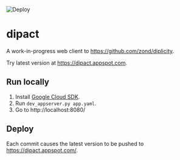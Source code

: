 ![Deploy](https://github.com/zond/dipact/workflows/Deploy/badge.svg)

# dipact

A work-in-progress web client to https://github.com/zond/diplicity.

Try latest version at https://dipact.appspot.com.

## Run locally

1) Install [Google Cloud SDK](https://cloud.google.com/sdk/docs).
2) Run `dev_appserver.py app.yaml`.
3) Go to http://localhost:8080/

## Deploy

Each commit causes the latest version to be pushed to https://dipact.appspot.com/.
